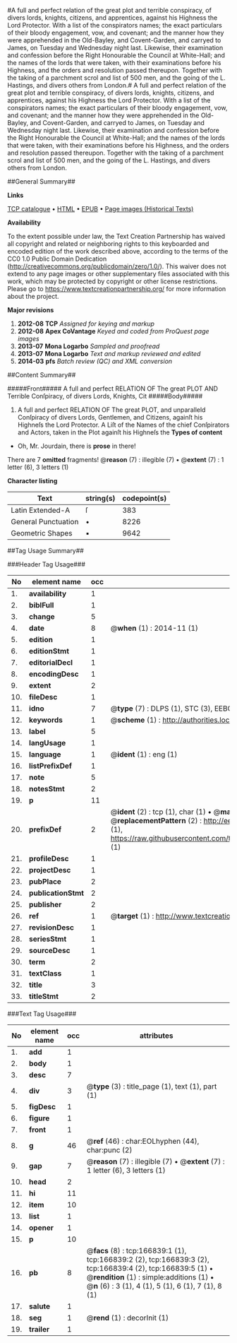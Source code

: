 #A full and perfect relation of the great plot and terrible conspiracy, of divers lords, knights, citizens, and apprentices, against his Highness the Lord Protector. With a list of the conspirators names; the exact particulars of their bloody engagement, vow, and covenant; and the manner how they were apprehended in the Old-Bayley, and Covent-Garden, and carryed to James, on Tuesday and Wednesday night last. Likewise, their examination and confession before the Right Honourable the Council at White-Hall; and the names of the lords that were taken, with their examinations before his Highness, and the orders and resolution passed thereupon. Together with the taking of a parchment scrol and list of 500 men, and the going of the L. Hastings, and divers others from London.#
A full and perfect relation of the great plot and terrible conspiracy, of divers lords, knights, citizens, and apprentices, against his Highness the Lord Protector. With a list of the conspirators names; the exact particulars of their bloody engagement, vow, and covenant; and the manner how they were apprehended in the Old-Bayley, and Covent-Garden, and carryed to James, on Tuesday and Wednesday night last. Likewise, their examination and confession before the Right Honourable the Council at White-Hall; and the names of the lords that were taken, with their examinations before his Highness, and the orders and resolution passed thereupon. Together with the taking of a parchment scrol and list of 500 men, and the going of the L. Hastings, and divers others from London.

##General Summary##

**Links**

[TCP catalogue](http://www.ota.ox.ac.uk/tcp/)  • 
[HTML](http://tei.it.ox.ac.uk/tcp/Texts-HTML/free/A84/A84956.html)  • 
[EPUB](http://tei.it.ox.ac.uk/tcp/Texts-EPUB/free/A84/A84956.epub) • 
[Page images (Historical Texts)](https://historicaltexts.jisc.ac.uk/eebo-99862564e)

**Availability**

To the extent possible under law, the Text Creation Partnership has waived all copyright and related or neighboring rights to this keyboarded and encoded edition of the work described above, according to the terms of the CC0 1.0 Public Domain Dedication (http://creativecommons.org/publicdomain/zero/1.0/). This waiver does not extend to any page images or other supplementary files associated with this work, which may be protected by copyright or other license restrictions. Please go to https://www.textcreationpartnership.org/ for more information about the project.

**Major revisions**

1. __2012-08__ __TCP__ *Assigned for keying and markup*
1. __2012-08__ __Apex CoVantage__ *Keyed and coded from ProQuest page images*
1. __2013-07__ __Mona Logarbo__ *Sampled and proofread*
1. __2013-07__ __Mona Logarbo__ *Text and markup reviewed and edited*
1. __2014-03__ __pfs__ *Batch review (QC) and XML conversion*

##Content Summary##

#####Front#####
A full and perfect RELATION OF The great PLOT AND Terrible Conſpiracy, of divers Lords, Knights, Cit
#####Body#####

1. A full and perfect RELATION OF The great PLOT, and unparalleld Conſpiracy of divers Lords, Gentlemen, and Citizens, againſt his Highneſs the Lord Protector.
A Liſt of the Names of the chief Conſpirators and Actors, taken in the Plot againſt his Highneſs the
**Types of content**

  * Oh, Mr. Jourdain, there is **prose** in there!

There are 7 **omitted** fragments! 
 @__reason__ (7) : illegible (7)  •  @__extent__ (7) : 1 letter (6), 3 letters (1)

**Character listing**


|Text|string(s)|codepoint(s)|
|---|---|---|
|Latin Extended-A|ſ|383|
|General Punctuation|•|8226|
|Geometric Shapes|▪|9642|

##Tag Usage Summary##

###Header Tag Usage###

|No|element name|occ|attributes|
|---|---|---|---|
|1.|__availability__|1||
|2.|__biblFull__|1||
|3.|__change__|5||
|4.|__date__|8| @__when__ (1) : 2014-11 (1)|
|5.|__edition__|1||
|6.|__editionStmt__|1||
|7.|__editorialDecl__|1||
|8.|__encodingDesc__|1||
|9.|__extent__|2||
|10.|__fileDesc__|1||
|11.|__idno__|7| @__type__ (7) : DLPS (1), STC (3), EEBO-CITATION (1), PROQUEST (1), VID (1)|
|12.|__keywords__|1| @__scheme__ (1) : http://authorities.loc.gov/ (1)|
|13.|__label__|5||
|14.|__langUsage__|1||
|15.|__language__|1| @__ident__ (1) : eng (1)|
|16.|__listPrefixDef__|1||
|17.|__note__|5||
|18.|__notesStmt__|2||
|19.|__p__|11||
|20.|__prefixDef__|2| @__ident__ (2) : tcp (1), char (1)  •  @__matchPattern__ (2) : ([0-9\-]+):([0-9IVX]+) (1), (.+) (1)  •  @__replacementPattern__ (2) : http://eebo.chadwyck.com/downloadtiff?vid=$1&page=$2 (1), https://raw.githubusercontent.com/textcreationpartnership/Texts/master/tcpchars.xml#$1 (1)|
|21.|__profileDesc__|1||
|22.|__projectDesc__|1||
|23.|__pubPlace__|2||
|24.|__publicationStmt__|2||
|25.|__publisher__|2||
|26.|__ref__|1| @__target__ (1) : http://www.textcreationpartnership.org/docs/. (1)|
|27.|__revisionDesc__|1||
|28.|__seriesStmt__|1||
|29.|__sourceDesc__|1||
|30.|__term__|2||
|31.|__textClass__|1||
|32.|__title__|3||
|33.|__titleStmt__|2||


###Text Tag Usage###

|No|element name|occ|attributes|
|---|---|---|---|
|1.|__add__|1||
|2.|__body__|1||
|3.|__desc__|7||
|4.|__div__|3| @__type__ (3) : title_page (1), text (1), part (1)|
|5.|__figDesc__|1||
|6.|__figure__|1||
|7.|__front__|1||
|8.|__g__|46| @__ref__ (46) : char:EOLhyphen (44), char:punc (2)|
|9.|__gap__|7| @__reason__ (7) : illegible (7)  •  @__extent__ (7) : 1 letter (6), 3 letters (1)|
|10.|__head__|2||
|11.|__hi__|11||
|12.|__item__|10||
|13.|__list__|1||
|14.|__opener__|1||
|15.|__p__|10||
|16.|__pb__|8| @__facs__ (8) : tcp:166839:1 (1), tcp:166839:2 (2), tcp:166839:3 (2), tcp:166839:4 (2), tcp:166839:5 (1)  •  @__rendition__ (1) : simple:additions (1)  •  @__n__ (6) : 3 (1), 4 (1), 5 (1), 6 (1), 7 (1), 8 (1)|
|17.|__salute__|1||
|18.|__seg__|1| @__rend__ (1) : decorInit (1)|
|19.|__trailer__|1||
